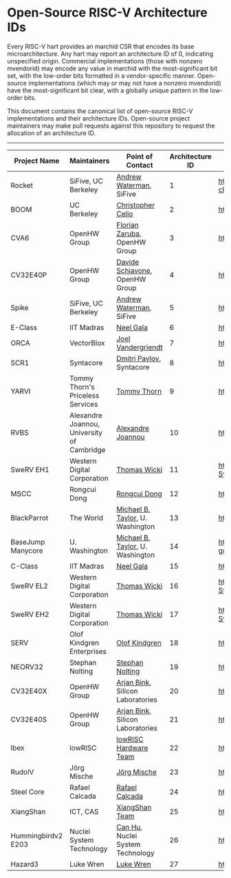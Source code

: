 Open-Source RISC-V Architecture IDs
========================================

Every RISC-V hart provides an marchid CSR that encodes its base
microarchitecture.  Any hart may report an architecture ID of 0, indicating
unspecified origin.  Commercial implementations (those with nonzero mvendorid)
may encode any value in marchid with the most-significant bit set, with the
low-order bits formatted in a vendor-specific manner.  Open-source
implementations (which may or may not have a nonzero mvendorid) have the
most-significant bit clear, with a globally unique pattern in the low-order
bits.

This document contains the canonical list of open-source RISC-V implementations
and their architecture IDs.  Open-source project maintainers may make pull
requests against this repository to request the allocation of an architecture
ID.

---------------------------------------------------------------------------------------------------------------------------------------------------------------------------------------
Project Name  | Maintainers                     | Point of Contact                                            | Architecture ID   | Project URL                                         
------------- | ------------------------------- | ----------------------------------------------------------- | ----------------- | --------------------------------------------------- 
Rocket        | SiFive, UC Berkeley             | [Andrew Waterman](mailto:andrew@sifive.com), SiFive         | 1                 | https://github.com/freechipsproject/rocket-chip     
BOOM          | UC Berkeley                     | [Christopher Celio](mailto:celio@berkeley.edu)              | 2                 | https://github.com/ucb-bar/riscv-boom               
CVA6          | OpenHW Group                    | [Florian Zaruba](mailto:florian@openhwgroup.org), OpenHW Group | 3                 | https://github.com/openhwgroup/cva6             
CV32E40P      | OpenHW Group                    | [Davide Schiavone](mailto:davide@openhwgroup.org), OpenHW Group | 4                 | https://github.com/openhwgroup/cv32e40p
Spike         | SiFive, UC Berkeley             | [Andrew Waterman](mailto:andrew@sifive.com), SiFive         | 5                 | https://github.com/riscv/riscv-isa-sim              
E-Class       | IIT Madras                      | [Neel Gala](mailto:neelgala@gmail.com)                      | 6                 | https://gitlab.com/shaktiproject/cores/e-class
ORCA          | VectorBlox                      | [Joel Vandergriendt](mailto:joel@vectorblox.com)            | 7                 | https://github.com/vectorblox/orca
SCR1          | Syntacore                       | [Dmitri Pavlov](mailto:dmitri.pavlov@syntacore.com), Syntacore| 8               | https://github.com/syntacore/scr1
YARVI         | Tommy Thorn's Priceless Services| [Tommy Thorn](mailto:tommy-github2@thorn.ws)                | 9                 | https://github.com/tommythorn/yarvi
RVBS          | Alexandre Joannou, University of Cambridge| [Alexandre Joannou](mailto:aj443@cl.cam.ac.uk)    | 10                | https://github.com/CTSRD-CHERI/RVBS
SweRV EH1     | Western Digital Corporation     | [Thomas Wicki](mailto:Thomas.Wicki@wdc.com)                 | 11                | https://github.com/chipsalliance/Cores-SweRV
MSCC          | Rongcui Dong                    | [Rongcui Dong](mailto:rongcuid@outlook.com)                | 12 | https://github.com/rongcuid/MSCC
BlackParrot   | The World                       | [Michael B. Taylor](mailto:prof.taylor@gmail.com), U. Washington | 13 |  https://github.com/black-parrot 
BaseJump Manycore   | U. Washington             | [Michael B. Taylor](mailto:prof.taylor@gmail.com), U. Washington | 14 |  https://github.com/bespoke-silicon-group/bsg_manycore 
C-Class       | IIT Madras                      | [Neel Gala](mailto:neelgala@gmail.com)                      | 15                 | https://gitlab.com/shaktiproject/cores/c-class
SweRV EL2     | Western Digital Corporation     | [Thomas Wicki](mailto:Thomas.Wicki@wdc.com)                 | 16                | https://github.com/chipsalliance/Cores-SweRV-EL2
SweRV EH2     | Western Digital Corporation     | [Thomas Wicki](mailto:Thomas.Wicki@wdc.com)                 | 17                | https://github.com/chipsalliance/Cores-SweRV-EH2
SERV          | Olof Kindgren Enterprises       | [Olof Kindgren](mailto:olof.kindgren@gmail.com)             | 18                | https://github.com/olofk/serv
NEORV32       | Stephan Nolting                 | [Stephan Nolting](mailto:stnolting@gmail.com)               | 19                | https://github.com/stnolting/neorv32
CV32E40X      | OpenHW Group                    | [Arjan Bink](mailto:arjan.bink@silabs.com), Silicon Laboratories | 20           | https://github.com/openhwgroup/cv32e40x
CV32E40S      | OpenHW Group                    | [Arjan Bink](mailto:arjan.bink@silabs.com), Silicon Laboratories | 21           | https://github.com/openhwgroup/cv32e40s
Ibex          | lowRISC                         | [lowRISC Hardware Team](mailto:hardware@lowrisc.org)        | 22                | https://github.com/lowRISC/ibex
RudolV        | Jörg Mische                     | [Jörg Mische](mailto:bobbl@gmx.de)                          | 23                | https://github.com/bobbl/rudolv
Steel Core    | Rafael Calcada                  | [Rafael Calcada](mailto:rafaelcalcada@gmail.com)            | 24                | https://github.com/rafaelcalcada/steel-core
XiangShan     | ICT, CAS                        | [XiangShan Team](mailto:xiangshan-all@ict.ac.cn)            | 25                | https://github.com/OpenXiangShan/XiangShan
Hummingbirdv2 E203  | Nuclei System Technology  | [Can Hu](mailto:canhu@nucleisys.com), Nuclei System Technology  | 26            | https://github.com/riscv-mcu/e203_hbirdv2
Hazard3       | Luke Wren                       | [Luke Wren](mailto:wren6991@gmail.com)                       | 27                | https://github.com/wren6991/hazard3
